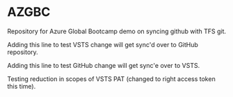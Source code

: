 # AZGBC
Repository for Azure Global Bootcamp demo on syncing github with TFS git.

Adding this line to test VSTS change will get sync'd over to GitHub repository.

Adding this line to test GitHub change will get sync'e over to VSTS.

Testing reduction in scopes of VSTS PAT (changed to right access token this time).
